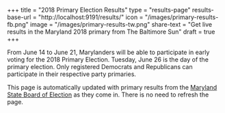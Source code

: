 +++
title = "2018 Primary Election Results"
type = "results-page"
results-base-url = "http://localhost:9191/results/"
icon = "/images/primary-results-fb.png"
image = "/images/primary-results-tw.png"
share-text = "Get live results in the Maryland 2018 primary from The Baltimore Sun"
draft = true
+++

From June 14 to June 21, Marylanders will be able to participate in early voting for the 2018 Primary Election. Tuesday, June 26 is the day of the primary election. Only registered Democrats and Republicans can participate in their respective party primaries.

This page is automatically updated with primary results from the [Maryland State Board of Election][boe] as they come in. There is no need to refresh the page.

[boe]: https://elections.maryland.gov/elections/results_data/
